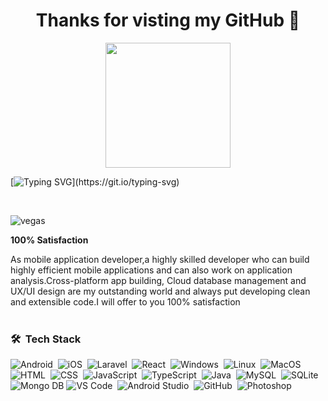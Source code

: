 <h1 align="center"> Thanks for visting my GitHub 👋</h1>

<p align="center">
  <img src="https://camo.githubusercontent.com/9afefcbff89a66b497e623146404d0e0d51fd46d9cd4039f8580a339a2ad9cbc/68747470733a2f2f6d69726f2e6d656469756d2e636f6d2f6d61782f323830302f312a4255376630324c655165454c7a747178613865436d772e676966" height="200"/>
</p>


[![Typing SVG](https://readme-typing-svg.herokuapp.com?color=%2336BCF7&center=true&vCenter=true&width=800&lines=⋆⚛++𝒞𝓇♡𝓈𝓈-𝓅𝓁𝒶𝓉𝒻♡𝓇𝓂+𝒜𝓅𝓅+𝒟𝑒𝓋𝑒𝓁♡𝓅𝑒𝓇++⚛⋆;𝓒𝓵𝓸𝓾𝓭+𝓓𝓪𝓽𝓪𝓫𝓪𝓼𝓮+𝓜𝓪𝓷𝓪𝓰𝓮𝓶𝓮𝓷𝓽;..++𝑀𝐸𝑅𝒩+𝒮𝓉𝒶𝒸𝓀+𝒟𝑒𝓋𝑒𝓁♡𝓅𝑒𝓇++..)](https://git.io/typing-svg)

<br>
<p align="left"> <img src="https://komarev.com/ghpvc/?username=Vegas-7&label=Profile%20views&color=0e75b6&style=flat" alt="vegas" /> </p>

<p><b>100% Satisfaction</b><p>

As mobile application developer,a highly skilled developer who can build highly efficient mobile applications and can also work on application analysis.Cross-platform app building, Cloud database management and UX/UI design are my outstanding world and always put developing clean and extensible code.I will offer to you 100% satisfaction
<br>
<br>
### 🛠 &nbsp;Tech Stack
![Android](https://img.shields.io/badge/-Android-05122A?style=flat&logo=android)&nbsp;
![iOS](https://img.shields.io/badge/-iOS-05122A?style=flat&logo=iOS)&nbsp;
![Laravel](https://img.shields.io/badge/-Laravel-05122A?style=flat&logo=Laravel)&nbsp;
![React](https://img.shields.io/badge/-React-05122A?style=flat&logo=React)&nbsp;
![Windows](https://img.shields.io/badge/-Windows-05122A?style=flat&logo=windows)&nbsp;
![Linux](https://img.shields.io/badge/-Linux-05122A?style=flat&logo=linux)&nbsp;
![MacOS](https://img.shields.io/badge/-MacOS-05122A?style=flat&logo=macOS)&nbsp;
![HTML](https://img.shields.io/badge/-HTML-05122A?style=flat&logo=HTML5)&nbsp;
![CSS](https://img.shields.io/badge/-CSS-05122A?style=flat&logo=CSS3&logoColor=1572B6)&nbsp;
![JavaScript](https://img.shields.io/badge/-JavaScript-05122A?style=flat&logo=javascript)&nbsp;
![TypeScript](https://img.shields.io/badge/-TypeScript-05122A?style=flat&logo=typescript)&nbsp;
![Java](https://img.shields.io/badge/-Java-05122A?style=flat&logo=Java&logoColor=FFA518)&nbsp;
![MySQL](https://img.shields.io/badge/-MySQL-05122A?style=flat&logo=mysql&logoColor=FFA518)&nbsp;
![SQLite](https://img.shields.io/badge/-SQLite-05122A?style=flat&logo=sqlite)&nbsp;
![Mongo DB](https://img.shields.io/badge/-MongoDB-05122A?style=flat&logo=mongodb)
![VS Code](https://img.shields.io/badge/-VSCode-05122A?style=flat&logo=vscode)&nbsp;
![Android Studio](https://img.shields.io/badge/-Android_Studio-05122A?style=flat&logo=androidstudio)&nbsp;
![GitHub](https://img.shields.io/badge/-GitHub-05122A?style=flat&logo=github)&nbsp;
![Photoshop](https://img.shields.io/badge/-Photoshop-05122A?style=flat&logo=adobephotoshop)&nbsp;
